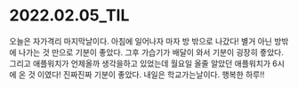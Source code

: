 # 2022.02.05_TIL

오늘은 자가격리 마지막날이다. 아침에 일어나자 마자 방 밖으로 나갔다! 별거 아닌 방밖에 나가는 것 만으로 기분이 좋았다. 그후 가습기가 배달이 와서 기분이 굉장히 죻았다. 그리고 애플워치가 언제올까 생각을하고 있었는데 월요일 올줄 알았던 애플워치가 6시에 온 것 이였다! 진짜진짜 기분이 좋았다. 내일은 학교가는날이다. 행복한 하루!!